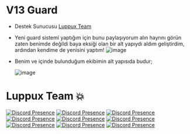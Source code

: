 # V13 Guard
- Destek Sunucusu [Luppux Team](https://discord.gg/luppux)
- Yeni guard sistemi yaptığım için bunu paylaşıyorum alın hayrını görün zaten benimde değildi baya eksiği olan bir alt yapıydı aldım geliştirdim, ardından kendime de yenisini yaptım!
![image](https://github.com/Approval-Denial/Guard-Bot/assets/74969246/53c2f523-62a4-44f5-b8ce-5d277b3eae72)

- Benim ve içinde bulunduğum ekibimin alt yapısıda budur; <p>
![image](https://github.com/Approval-Denial/Guard-Bot/assets/74969246/db44db67-46dc-49b0-8d77-110040948d8d)

  
# Luppux Team 💥

[![Discord Presence](https://lanyard.cnrad.dev/api/379179073382907908)](https://discord.com/users/379179073382907908)
[![Discord Presence](https://lanyard-profile-readme.vercel.app/api/852800814808694814?hideDiscrim=true)](https://discord.com/users/852800814808694814)
[![Discord Presence](https://lanyard-profile-readme.vercel.app/api/928259219038302258?theme=light&hideDiscrim=true&hideBadges=false&bg=376074&borderRadius=30px&idleMessage=İletişim%20İçin%20Tıkla)](https://discord.com/users/928259219038302258)
[![Discord Presence](https://lanyard-profile-readme.vercel.app/api/341592492224806914?hideDiscrim=true)](https://discord.com/users/341592492224806914)
[![Discord Presence](https://lanyard-profile-readme.vercel.app/api/852103749228036136?hideDiscrim=true)](https://discord.com/users/852103749228036136)
[![Discord Presence](https://lanyard-profile-readme.vercel.app/api/331878061954039808?hideDiscrim=true)](https://discord.com/users/331878061954039808)
[![Discord Presence](https://lanyard-profile-readme.vercel.app/api/587564522009788426?hideDiscrim=true)](https://discord.com/users/587564522009788426)
[![Discord Presence](https://lanyard-profile-readme.vercel.app/api/136619876407050240?hideDiscrim=true)](https://discord.com/users/136619876407050240)
[![Discord Presence](https://lanyard-profile-readme.vercel.app/api/797096076330795018?hideDiscrim=true)](https://discord.com/users/797096076330795018)
